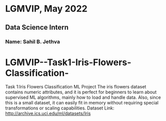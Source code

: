 # LGMVIP, May 2022
## Data Science Intern
### Name: Sahil B. Jethva
# LGMVIP--Task1-Iris-Flowers-Classification-
Task 1:Iris Flowers Classification ML Project The iris flowers dataset contains numeric attributes, and it is perfect for beginners to learn about supervised ML algorithms, mainly how to load and handle data. Also, since this is a small dataset, it can easily fit in memory without requiring special transformations or scaling capabilities.
Dataset Link: http://archive.ics.uci.edu/ml/datasets/Iris
